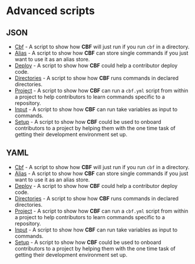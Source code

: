 # Advanced scripts

## JSON

* [Cbf](./cbf.json) - A script to show how __CBF__ will just run if you run `cbf` in a directory.
* [Alias](./alias.json) - A script to show how __CBF__ can store single commands if you just want to use it as an alias store.
* [Deploy](./deploy.json) - A script to show how __CBF__ could help a contributor deploy code.
* [Directories](./directories.json) - A script to show how __CBF__ runs commands in declared directories.
* [Project](./project.json) - A script to show how __CBF__ can run a `cbf.yml` script from within a project to help contributors to learn commands specific to a repository.
* [Input](./input.json) - A script to show how __CBF__ can run take variables as input to commands.
* [Setup](./setup.json) - A script to show how __CBF__ could be used to onboard contributors to a project by helping them with the one time task of getting their development environment set up.

## YAML

* [Cbf](./cbf.yml) - A script to show how __CBF__ will just run if you run `cbf` in a directory.
* [Alias](./alias.yml) - A script to show how __CBF__ can store single commands if you just want to use it as an alias store.
* [Deploy](./deploy.yml) - A script to show how __CBF__ could help a contributor deploy code.
* [Directories](./directories.yml) - A script to show how __CBF__ runs commands in declared directories.
* [Project](./project.yml) - A script to show how __CBF__ can run a `cbf.yml` script from within a project to help contributors to learn commands specific to a repository.
* [Input](./input.yml) - A script to show how __CBF__ can run take variables as input to commands.
* [Setup](./setup.yml) - A script to show how __CBF__ could be used to onboard contributors to a project by helping them with the one time task of getting their development environment set up.
